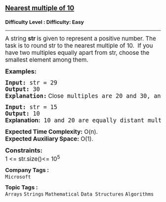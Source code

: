 <h2><a href="https://www.geeksforgeeks.org/problems/nearest-multiple-of-102437/1?timeMachineDate=2024-10-19">Nearest multiple of 10</a></h2><h3>Difficulty Level : Difficulty: Easy</h3><hr><div class="problems_problem_content__Xm_eO"><p><span style="font-size: 14pt;">A string&nbsp;<strong>str&nbsp;</strong>is given to represent a positive number. The task is to round str to the nearest multiple of 10.&nbsp; </span><span style="font-size: 14pt;">If you have two multiples equally apart from str, choose the smallest element among them.</span></p>
<p><span style="font-size: 20px;"><strong>Examples:<br></strong></span></p>
<pre><span style="font-size: 14pt;"><strong>Input:</strong> str = 29 <br><strong>Output:</strong> 30<br><strong>Explanation:</strong></span><strong style="font-size: 14pt; font-family: -apple-system, BlinkMacSystemFont, 'Segoe UI', Roboto, Oxygen, Ubuntu, Cantarell, 'Open Sans', 'Helvetica Neue', sans-serif;"><span style="font-size: 14pt;"> </span></strong><span style="font-size: 14pt; font-family: -apple-system, BlinkMacSystemFont, 'Segoe UI', Roboto, Oxygen, Ubuntu, Cantarell, 'Open Sans', 'Helvetica Neue', sans-serif;"><span style="font-size: 14pt;">Close</span></span><span style="font-size: 14pt;"> multiples are 20 and 30, and</span><span style="font-size: 14pt;"> 30 is the nearest to 29.</span><strong style="font-size: 14pt; font-family: -apple-system, BlinkMacSystemFont, 'Segoe UI', Roboto, Oxygen, Ubuntu, Cantarell, 'Open Sans', 'Helvetica Neue', sans-serif;"> </strong></pre>
<pre><span style="font-size: 20px;"><span style="font-size: 14pt;"><strong>Input:</strong> str = 15<br><strong>Output:</strong> 10<br></span><strong style="font-size: 14pt; font-family: -apple-system, BlinkMacSystemFont, 'Segoe UI', Roboto, Oxygen, Ubuntu, Cantarell, 'Open Sans', 'Helvetica Neue', sans-serif;">Explanation:</strong></span><span style="font-size: 14pt;"> 10 and 20 are equally distant multiples from 20. The smallest of the two is 10.</span></pre>
<p><span style="font-size: 14pt;"><strong>Expected Time Complexity:</strong> O(n).<br><strong>Expected Auxiliary Space:</strong>&nbsp;O(1).</span></p>
<p><span style="font-size: 20px;"><strong>Constraints:</strong><br><span style="font-size: 14pt;">1 &lt;= str.size()&lt;= 10<sup>5</sup></span></span></p></div><p><span style=font-size:18px><strong>Company Tags : </strong><br><code>Microsoft</code>&nbsp;<br><p><span style=font-size:18px><strong>Topic Tags : </strong><br><code>Arrays</code>&nbsp;<code>Strings</code>&nbsp;<code>Mathematical</code>&nbsp;<code>Data Structures</code>&nbsp;<code>Algorithms</code>&nbsp;